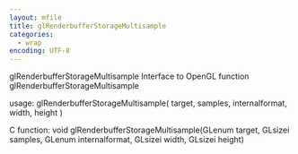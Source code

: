 ```yaml
---
layout: mfile
title: glRenderbufferStorageMultisample
categories:
  - wrap
encoding: UTF-8
---
```


glRenderbufferStorageMultisample  Interface to OpenGL function glRenderbufferStorageMultisample

usage:  glRenderbufferStorageMultisample( target, samples, internalformat, width, height )

C function:  void glRenderbufferStorageMultisample(GLenum target, GLsizei samples, GLenum internalformat, GLsizei width, GLsizei height)